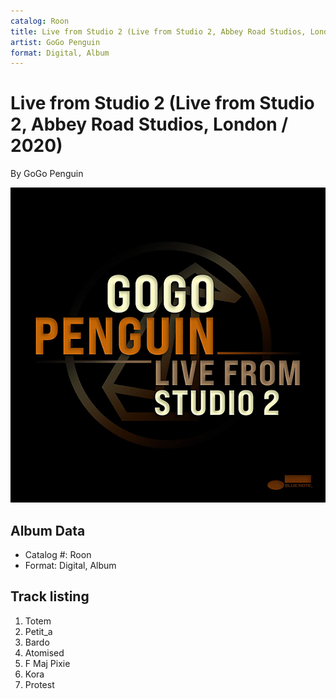 ```yaml
---
catalog: Roon
title: Live from Studio 2 (Live from Studio 2, Abbey Road Studios, London / 2020)
artist: GoGo Penguin
format: Digital, Album
---
```


# Live from Studio 2 (Live from Studio 2, Abbey Road Studios, London / 2020)

By GoGo Penguin

![](../../assets/albumcovers/GoGo_Penguin-Live_from_Studio_2_Live_from_Studio_2__Abbey_Road_Studios__London_-_2020.png)

## Album Data

- Catalog #: Roon
- Format: Digital, Album


## Track listing


1. Totem
2. Petit_a
3. Bardo
4. Atomised
5. F Maj Pixie
6. Kora
7. Protest

